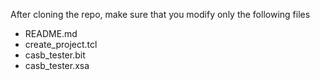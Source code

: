 After cloning the repo, make sure that you modify only the following files
- README.md
- create_project.tcl
- casb_tester.bit
- casb_tester.xsa
  
